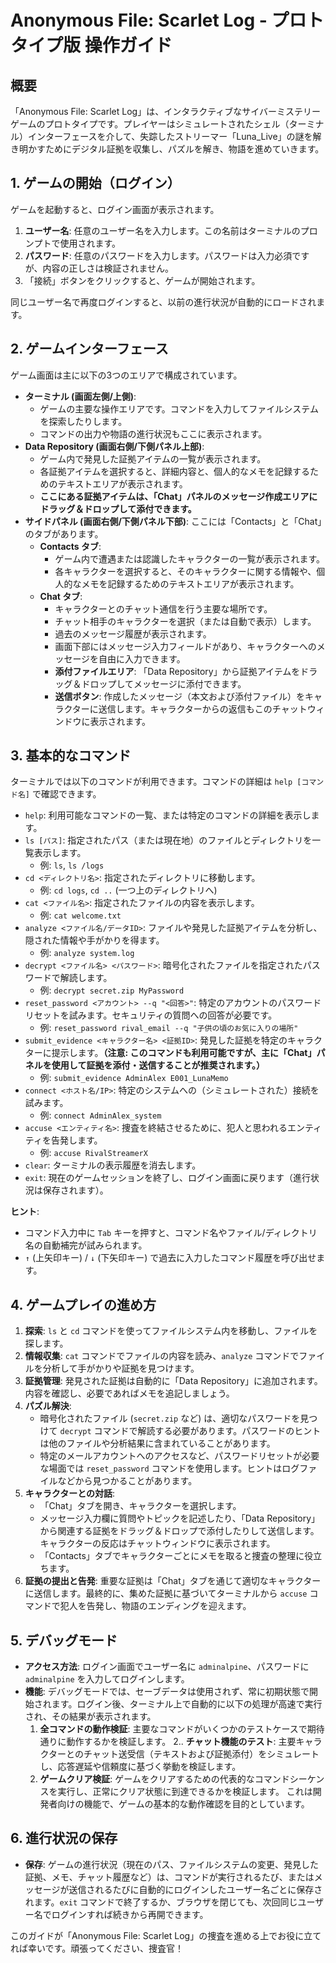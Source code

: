 
# Anonymous File: Scarlet Log - プロトタイプ版 操作ガイド

## 概要

「Anonymous File: Scarlet Log」は、インタラクティブなサイバーミステリーゲームのプロトタイプです。プレイヤーはシミュレートされたシェル（ターミナル）インターフェースを介して、失踪したストリーマー「Luna_Live」の謎を解き明かすためにデジタル証拠を収集し、パズルを解き、物語を進めていきます。

## 1. ゲームの開始（ログイン）

ゲームを起動すると、ログイン画面が表示されます。

1.  **ユーザー名**: 任意のユーザー名を入力します。この名前はターミナルのプロンプトで使用されます。
2.  **パスワード**: 任意のパスワードを入力します。パスワードは入力必須ですが、内容の正しさは検証されません。
3.  「接続」ボタンをクリックすると、ゲームが開始されます。

同じユーザー名で再度ログインすると、以前の進行状況が自動的にロードされます。

## 2. ゲームインターフェース

ゲーム画面は主に以下の3つのエリアで構成されています。

*   **ターミナル (画面左側/上側)**:
    *   ゲームの主要な操作エリアです。コマンドを入力してファイルシステムを探索したりします。
    *   コマンドの出力や物語の進行状況もここに表示されます。
*   **Data Repository (画面右側/下側パネル上部)**:
    *   ゲーム内で発見した証拠アイテムの一覧が表示されます。
    *   各証拠アイテムを選択すると、詳細内容と、個人的なメモを記録するためのテキストエリアが表示されます。
    *   **ここにある証拠アイテムは、「Chat」パネルのメッセージ作成エリアにドラッグ＆ドロップして添付できます。**
*   **サイドパネル (画面右側/下側パネル下部)**: ここには「Contacts」と「Chat」のタブがあります。
    *   **Contacts タブ**:
        *   ゲーム内で遭遇または認識したキャラクターの一覧が表示されます。
        *   各キャラクターを選択すると、そのキャラクターに関する情報や、個人的なメモを記録するためのテキストエリアが表示されます。
    *   **Chat タブ**:
        *   キャラクターとのチャット通信を行う主要な場所です。
        *   チャット相手のキャラクターを選択（または自動で表示）します。
        *   過去のメッセージ履歴が表示されます。
        *   画面下部にはメッセージ入力フィールドがあり、キャラクターへのメッセージを自由に入力できます。
        *   **添付ファイルエリア**: 「Data Repository」から証拠アイテムをドラッグ＆ドロップしてメッセージに添付できます。
        *   **送信ボタン**: 作成したメッセージ（本文および添付ファイル）をキャラクターに送信します。キャラクターからの返信もこのチャットウィンドウに表示されます。

## 3. 基本的なコマンド

ターミナルでは以下のコマンドが利用できます。コマンドの詳細は `help [コマンド名]` で確認できます。

*   `help`: 利用可能なコマンドの一覧、または特定のコマンドの詳細を表示します。
*   `ls [パス]`: 指定されたパス（または現在地）のファイルとディレクトリを一覧表示します。
    *   例: `ls`, `ls /logs`
*   `cd <ディレクトリ名>`: 指定されたディレクトリに移動します。
    *   例: `cd logs`, `cd ..` (一つ上のディレクトリへ)
*   `cat <ファイル名>`: 指定されたファイルの内容を表示します。
    *   例: `cat welcome.txt`
*   `analyze <ファイル名/データID>`: ファイルや発見した証拠アイテムを分析し、隠された情報や手がかりを得ます。
    *   例: `analyze system.log`
*   `decrypt <ファイル名> <パスワード>`: 暗号化されたファイルを指定されたパスワードで解読します。
    *   例: `decrypt secret.zip MyPassword`
*   `reset_password <アカウント> --q "<回答>"`: 特定のアカウントのパスワードリセットを試みます。セキュリティの質問への回答が必要です。
    *   例: `reset_password rival_email --q "子供の頃のお気に入りの場所"`
*   `submit_evidence <キャラクター名> <証拠ID>`: 発見した証拠を特定のキャラクターに提示します。**（注意: このコマンドも利用可能ですが、主に「Chat」パネルを使用して証拠を添付・送信することが推奨されます。）**
    *   例: `submit_evidence AdminAlex E001_LunaMemo`
*   `connect <ホスト名/IP>`: 特定のシステムへの（シミュレートされた）接続を試みます。
    *   例: `connect AdminAlex_system`
*   `accuse <エンティティ名>`: 捜査を終結させるために、犯人と思われるエンティティを告発します。
    *   例: `accuse RivalStreamerX`
*   `clear`: ターミナルの表示履歴を消去します。
*   `exit`: 現在のゲームセッションを終了し、ログイン画面に戻ります（進行状況は保存されます）。

**ヒント**:
*   コマンド入力中に `Tab` キーを押すと、コマンド名やファイル/ディレクトリ名の自動補完が試みられます。
*   `↑` (上矢印キー) / `↓` (下矢印キー) で過去に入力したコマンド履歴を呼び出せます。

## 4. ゲームプレイの進め方

1.  **探索**: `ls` と `cd` コマンドを使ってファイルシステム内を移動し、ファイルを探します。
2.  **情報収集**: `cat` コマンドでファイルの内容を読み、`analyze` コマンドでファイルを分析して手がかりや証拠を見つけます。
3.  **証拠管理**: 発見された証拠は自動的に「Data Repository」に追加されます。内容を確認し、必要であればメモを追記しましょう。
4.  **パズル解決**:
    *   暗号化されたファイル (`secret.zip` など) は、適切なパスワードを見つけて `decrypt` コマンドで解読する必要があります。パスワードのヒントは他のファイルや分析結果に含まれていることがあります。
    *   特定のメールアカウントへのアクセスなど、パスワードリセットが必要な場面では `reset_password` コマンドを使用します。ヒントはログファイルなどから見つかることがあります。
5.  **キャラクターとの対話**:
    *   「Chat」タブを開き、キャラクターを選択します。
    *   メッセージ入力欄に質問やトピックを記述したり、「Data Repository」から関連する証拠をドラッグ＆ドロップで添付したりして送信します。キャラクターの反応はチャットウィンドウに表示されます。
    *   「Contacts」タブでキャラクターごとにメモを取ると捜査の整理に役立ちます。
6.  **証拠の提出と告発**: 重要な証拠は「Chat」タブを通じて適切なキャラクターに送信します。最終的に、集めた証拠に基づいてターミナルから `accuse` コマンドで犯人を告発し、物語のエンディングを迎えます。

## 5. デバッグモード

*   **アクセス方法**: ログイン画面でユーザー名に `adminalpine`、パスワードに `adminalpine` を入力してログインします。
*   **機能**: デバッグモードでは、セーブデータは使用されず、常に初期状態で開始されます。ログイン後、ターミナル上で自動的に以下の処理が高速で実行され、その結果が表示されます。
    1.  **全コマンドの動作検証**: 主要なコマンドがいくつかのテストケースで期待通りに動作するかを検証します。
    2..  **チャット機能のテスト**: 主要キャラクターとのチャット送受信（テキストおよび証拠添付）をシミュレートし、応答遅延や信頼度に基づく挙動を検証します。
    3.  **ゲームクリア検証**: ゲームをクリアするための代表的なコマンドシーケンスを実行し、正常にクリア状態に到達できるかを検証します。
    これは開発者向けの機能で、ゲームの基本的な動作確認を目的としています。

## 6. 進行状況の保存

*   **保存**: ゲームの進行状況（現在のパス、ファイルシステムの変更、発見した証拠、メモ、チャット履歴など）は、コマンドが実行されるたび、またはメッセージが送信されるたびに自動的にログインしたユーザー名ごとに保存されます。`exit` コマンドで終了するか、ブラウザを閉じても、次回同じユーザー名でログインすれば続きから再開できます。

このガイドが「Anonymous File: Scarlet Log」の捜査を進める上でお役に立てれば幸いです。頑張ってください、捜査官！
